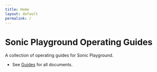 ```yaml
---
title: Home
layout: default
permalink: /
---
```


# Sonic Playground Operating Guides

A collection of operating guides for Sonic Playground.

- See [Guides](/guides/) for all documents.